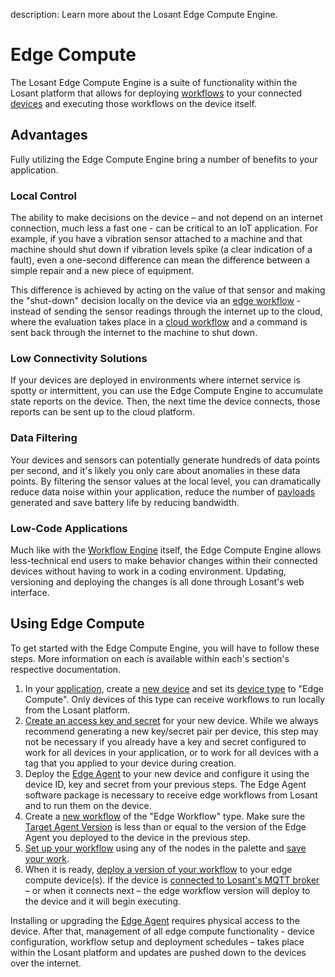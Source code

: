 description: Learn more about the Losant Edge Compute Engine.

# Edge Compute

The Losant Edge Compute Engine is a suite of functionality within the Losant platform that allows for deploying [workflows](/workflows/overview/) to your connected [devices](/devices/overview/) and executing those workflows on the device itself.

## Advantages

Fully utilizing the Edge Compute Engine bring a number of benefits to your application.

### Local Control

The ability to make decisions on the device – and not depend on an internet connection, much less a fast one - can be critical to an IoT application. For example, if you have a vibration sensor attached to a machine and that machine should shut down if vibration levels spike (a clear indication of a fault), even a one-second difference can mean the difference between a simple repair and a new piece of equipment.

This difference is achieved by acting on the value of that sensor and making the "shut-down" decision locally on the device via an [edge workflow](/workflows/edge-workflows/) - instead of sending the sensor readings through the internet up to the cloud, where the evaluation takes place in a [cloud workflow](/workflows/cloud-workflows/) and a command is sent back through the internet to the machine to shut down.

### Low Connectivity Solutions

If your devices are deployed in environments where internet service is spotty or intermittent, you can use the Edge Compute Engine to accumulate state reports on the device. Then, the next time the device connects, those reports can be sent up to the cloud platform.

### Data Filtering

Your devices and sensors can potentially generate hundreds of data points per second, and it's likely you only care about anomalies in these data points. By filtering the sensor values at the local level, you can dramatically reduce data noise within your application, reduce the number of [payloads](/organizations/resource-limits/#payload-limits) generated and save battery life by reducing bandwidth.

### Low-Code Applications

Much like with the [Workflow Engine](/workflows/overview/) itself, the Edge Compute Engine allows less-technical end users to make behavior changes within their connected devices without having to work in a coding environment. Updating, versioning and deploying the changes is all done through Losant's web interface.

## Using Edge Compute

To get started with the Edge Compute Engine, you will have to follow these steps. More information on each is available within each's section's respective documentation.

1.   In your [application](/applications/overview/), create a [new device](/devices/overview/#adding-a-device) and set its [device type](/devices/overview/#device-type) to "Edge Compute". Only devices of this type can receive workflows to run locally from the Losant platform.
2.   [Create an access key and secret](/applications/access-keys/#generating-an-access-key) for your new device. While we always recommend generating a new key/secret pair per device, this step may not be necessary if you already have a key and secret configured to work for all devices in your application, or to work for all devices with a tag that you applied to your device during creation.
3.   Deploy the [Edge Agent](/edge-compute/edge-agent/) to your new device and configure it using the device ID, key and secret from your previous steps. The Edge Agent software package is necessary to receive edge workflows from Losant and to run them on the device.
4.   Create a [new workflow](/workflows/overview/#creating-a-workflow) of the "Edge Workflow" type. Make sure the [Target Agent Version](/workflows/edge-workflows/#edge-agent-version) is less than or equal to the version of the Edge Agent you deployed to the device in the previous step.
5.   [Set up your workflow](/workflows/overview/#overview) using any of the nodes in the palette and [save your work](/workflows/edge-workflows/#saving-changes).
6.   When it is ready, [deploy a version of your workflow](/edge-compute/edge-deployments/) to your edge compute device(s). If the device is [connected to Losant's MQTT broker](/mqtt/overview/) – or when it connects next – the edge workflow version will deploy to the device and it will begin executing.

Installing or upgrading the [Edge Agent](/edge-compute/edge-agent/) requires physical access to the device. After that, management of all edge compute functionality - device configuration, workflow setup and deployment schedules – takes place within the Losant platform and updates are pushed down to the devices over the internet.
